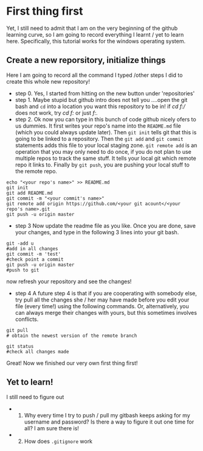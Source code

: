 # First thing first
Yet, I still need to admit that I am on the very beginning of the github learning curve, so
I am going to record everything I learnt / yet to learn here.
Specifically, this tutorial works for the windows operating system.

## Create a new reporsitory, initialize things

Here I am going to record all the command I typed /other steps I did to create this whole new repository!

- step 0. Yes, I started from hitting on the new button under 'repositories'
- step 1. Maybe stupid but github intro does not tell you ....open the git bash and `cd` into a location
  you want this repository to be in! if *cd f:/*  does not work, try *cd f:* or just *f:.*
- step 2. Ok now you can type in this bunch of code github nicely ofers to us dummies. It first writes
  your repo's name into the `README.md` file (which you could always update later). Then `git init` tells
  git that this is going to be linked to a repository. Then the `git add` and `git commit` statements
  adds this file to your local staging zone. `git remote add` is an operation that you may only need to
  do once, if you do not plan to use multiple repos to track the same stuff. It tells your local git which
  remote repo it links to. Finally by `git push`, you are pushing your local stuff to the remote repo.
```
echo "<your repo's name>" >> README.md
git init
git add README.md
git commit -m "<your commit's name>"
git remote add origin https://github.com/<your git acount</<your repo's name>.git
git push -u origin master
```
- step 3  Now update the readme file as you like. Once you are done, save your changes, and type in
the following 3 lines into your git bash.
```
git -add u
#add in all changes
git commit -m 'test'
#check point a commit
git push -u origin master
#push to git
```
now refresh your repository and see the changes!

- step 4 A future step 4 is that if you are cooperating with somebody else, try pull all the changes
she / her may have made before you edit your file (every time!) using the following commands. Or,
alternatively, you can always merge their changes with yours, but this sometimes involves conflicts.

```
git pull
# obtain the newest version of the remote branch

git status 
#check all changes made
```
Great! Now we finished our very own first thing first! 

## Yet to learn!
I still need to figure out
- 1. Why every time I try to push / pull my gitbash keeps asking for my username and password? Is there
a way to figure it out one time for all? I am sure there is!
- 2. How does `.gitignore` work

